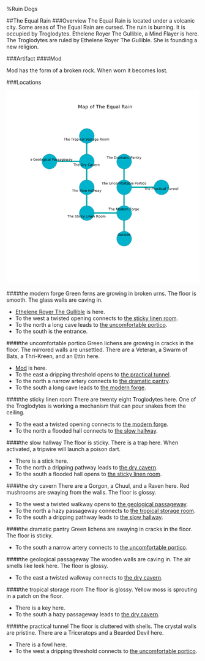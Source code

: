 %Ruin Dogs

##The Equal Rain
###Overview
The Equal Rain is located under a volcanic city. Some areas of The Equal Rain are cursed. The ruin is burning. It is occupied by Troglodytes. <a name="Ethelene-Royer-The-Gullible"></a>Ethelene Royer The Gullible, a Mind Flayer is here. The Troglodytes are ruled by Ethelene Royer The Gullible. She  is founding a new religion. 



###Artifact
####<a name="Mod"></a>Mod


Mod has the form of a broken rock. When worn it becomes lost. 





###Locations


![](../v2/images/The-Equal-Rain.png)

####<a name="the-modern-forge"></a>the modern forge
Green ferns are growing in broken urns. The floor is smooth. The glass walls are caving in. 



* [Ethelene Royer The Gullible](#Ethelene-Royer-The-Gullible) is here.
* To the west a twisted opening connects to [the sticky linen room](#the-sticky-linen-room).
* To the north a long cave leads to [the uncomfortable portico](#the-uncomfortable-portico).
* To the south is the entrance.


####<a name="the-uncomfortable-portico"></a>the uncomfortable portico
Green lichens are growing in cracks in the floor. The mirrored walls are unsettled. There are a Veteran, a Swarm of Bats, a Thri-Kreen, and an Ettin here. 



* [Mod](#Mod) is here.
* To the east a dripping threshold opens to [the practical tunnel](#the-practical-tunnel).
* To the north a narrow artery connects to [the dramatic pantry](#the-dramatic-pantry).
* To the south a long cave leads to [the modern forge](#the-modern-forge).


####<a name="the-sticky-linen-room"></a>the sticky linen room
There are twenty eight Troglodytes here. One of the Troglodytes is working a mechanism that can pour snakes from the ceiling. 



* To the east a twisted opening connects to [the modern forge](#the-modern-forge).
* To the north a flooded hall connects to [the slow hallway](#the-slow-hallway).


####<a name="the-slow-hallway"></a>the slow hallway
The floor is sticky. There is a trap here. When activated, a tripwire will launch a poison dart. 



* There is a stick here.
* To the north a dripping pathway leads to [the dry cavern](#the-dry-cavern).
* To the south a flooded hall opens to [the sticky linen room](#the-sticky-linen-room).


####<a name="the-dry-cavern"></a>the dry cavern
There are a Gorgon, a Chuul, and a Raven here. Red mushrooms are swaying from the walls. The floor is glossy. 



* To the west a twisted walkway opens to [the geological passageway](#the-geological-passageway).
* To the north a hazy passageway connects to [the tropical storage room](#the-tropical-storage-room).
* To the south a dripping pathway leads to [the slow hallway](#the-slow-hallway).


####<a name="the-dramatic-pantry"></a>the dramatic pantry
Green lichens are swaying in cracks in the floor. The floor is sticky. 



* To the south a narrow artery connects to [the uncomfortable portico](#the-uncomfortable-portico).


####<a name="the-geological-passageway"></a>the geological passageway
The wooden walls are caving in. The air smells like leek here. The floor is glossy. 



* To the east a twisted walkway connects to [the dry cavern](#the-dry-cavern).


####<a name="the-tropical-storage-room"></a>the tropical storage room
The floor is glossy. Yellow moss is sprouting in a patch on the floor. 



* There is a key here.
* To the south a hazy passageway leads to [the dry cavern](#the-dry-cavern).


####<a name="the-practical-tunnel"></a>the practical tunnel
The floor is cluttered with shells. The crystal walls are pristine. There are a Triceratops and a Bearded Devil here. 



* There is a fowl here.
* To the west a dripping threshold connects to [the uncomfortable portico](#the-uncomfortable-portico).


